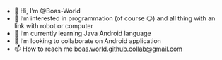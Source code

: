 - 👋 Hi, I’m @Boas-World
- 👀 I’m interested in programmation (of course 😏) and all thing with an link with robot or computer
- 🌱 I’m currently learning Java Android language
- 💞️ I’m looking to collaborate on Android application
- 📫 How to reach me boas.world.github.collab@gmail.com

<!---
Boas-World/Boas-World is a ✨ special ✨ repository because its `README.md` (this file) appears on your GitHub profile.
You can click the Preview link to take a look at your changes.
--->
